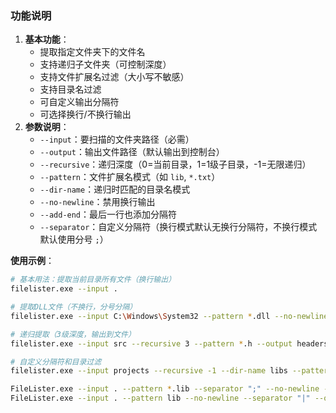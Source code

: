 ### 功能说明

1. **基本功能**：
   - 提取指定文件夹下的文件名
   - 支持递归子文件夹（可控制深度）
   - 支持文件扩展名过滤（大小写不敏感）
   - 支持目录名过滤
   - 可自定义输出分隔符
   - 可选择换行/不换行输出
2. **参数说明**：
   - `--input`：要扫描的文件夹路径（必需）
   - `--output`：输出文件路径（默认输出到控制台）
   - `--recursive`：递归深度（0=当前目录，1=1级子目录，-1=无限递归）
   - `--pattern`：文件扩展名模式（如 `lib`, `*.txt`）
   - `--dir-name`：递归时匹配的目录名模式
   - `--no-newline`：禁用换行输出
   - `--add-end`：最后一行也添加分隔符
   - `--separator`：自定义分隔符（换行模式默认无换行分隔符，不换行模式默认使用分号 `;`）

**使用示例**：

```bash
# 基本用法：提取当前目录所有文件（换行输出）
filelister.exe --input .

# 提取DLL文件（不换行，分号分隔）
filelister.exe --input C:\Windows\System32 --pattern *.dll --no-newline

# 递归提取（3级深度，输出到文件）
filelister.exe --input src --recursive 3 --pattern *.h --output headers.txt

# 自定义分隔符和目录过滤
filelister.exe --input projects --recursive -1 --dir-name libs --pattern *.lib --separator "|"

FileLister.exe --input . --pattern *.lib --separator ";" --no-newline --output LISTn.TXT
FileLister.exe --input . --pattern lib --no-newline --separator "|" --output LISTn.TXT
```